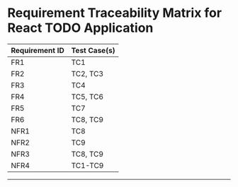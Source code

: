 # Requirement Traceability Matrix for React TODO Application

| Requirement ID | Test Case(s) |
|----------------|--------------|
| FR1            | TC1          |
| FR2            | TC2, TC3     |
| FR3            | TC4          |
| FR4            | TC5, TC6     |
| FR5            | TC7          |
| FR6            | TC8, TC9     |
| NFR1           | TC8          |
| NFR2           | TC9          |
| NFR3           | TC8, TC9     |
| NFR4           | TC1-TC9      |

---
